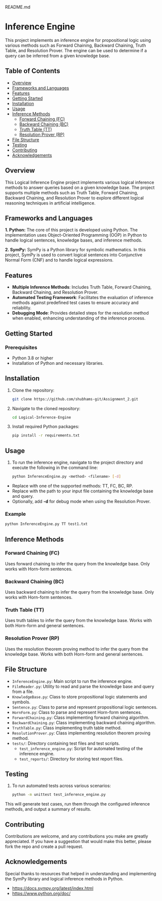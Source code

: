 README.md

# Inference Engine

This project implements an inference engine for propositional logic using various methods such as Forward Chaining, Backward Chaining, Truth Table, and Resolution Prover. The engine can be used to determine if a query can be inferred from a given knowledge base.

## Table of Contents

- [Overview](#overview)
- [Frameworks and Languages](#frameworks-and-languages)
- [Features](#features)
- [Getting Started](#getting-started)
- [Installation](#installation)
- [Usage](#usage)
- [Inference Methods](#inference-methods)
  - [Forward Chaining (FC)](#forward-chaining-fc)
  - [Backward Chaining (BC)](#backward-chaining-bc)
  - [Truth Table (TT)](#truth-table-tt)
  - [Resolution Prover (RP)](#resolution-prover-rp)
- [File Structure](#file-structure)
- [Testing](#testing)
- [Contributing](#contributing)
- [Acknowledgements](#acknowledgements)

## Overview
This Logical Inference Engine project implements various logical inference methods to answer queries based on a given knowledge base. The project supports multiple methods such as Truth Table, Forward Chaining, Backward Chaining, and Resolution Prover to explore different logical reasoning techniques in artificial intelligence.

## Frameworks and Languages

**1. Python:**
The core of this project is developed using Python. The implementation uses Object-Oriented Programming (OOP) in Python to handle logical sentences, knowledge bases, and inference methods.

**2. SymPy:**
SymPy is a Python library for symbolic mathematics. In this project, SymPy is used to convert logical sentences into Conjunctive Normal Form (CNF) and to handle logical expressions.

## Features
- **Multiple Inference Methods**: Includes Truth Table, Forward Chaining, Backward Chaining, and Resolution Prover.
- **Automated Testing Framework**: Facilitates the evaluation of inference methods against predefined test cases to ensure accuracy and reliability.
- **Debugging Mode**: Provides detailed steps for the resolution method when enabled, enhancing understanding of the inference process.

## Getting Started

### Prerequisites
- Python 3.8 or higher
- Installation of Python and necessary libraries.

## Installation
1. Clone the repository:
    ```bash
    git clone https://github.com/shubhams-git/Assignment_2.git
    ```

2. Navigate to the cloned repository:
    ```bash
    cd Logical-Inference-Engine
    ```

3. Install required Python packages:
    ```bash
    pip install -r requirements.txt
    ```

## Usage
1. To run the inference engine, navigate to the project directory and execute the following in the command line:
    ```bash
    python InferenceEngine.py <method> <filename> [-d]
    ```

- Replace **<method>** with one of the supported methods: TT, FC, BC, RP.
- Replace **<filename>** with the path to your input file containing the knowledge base and query.
- Optionally, add **-d** for debug mode when using the Resolution Prover.

### Example

```bash
python InferenceEngine.py TT test1.txt
```

## Inference Methods

### Forward Chaining (FC)

Uses forward chaining to infer the query from the knowledge base. Only works with Horn-form sentences.

### Backward Chaining (BC)

Uses backward chaining to infer the query from the knowledge base. Only works with Horn-form sentences.

### Truth Table (TT)

Uses truth tables to infer the query from the knowledge base. Works with both Horn-form and general sentences.

### Resolution Prover (RP)

Uses the resolution theorem proving method to infer the query from the knowledge base. Works with both Horn-form and general sentences.

## File Structure

- `InferenceEngine.py`: Main script to run the inference engine.
- `FileReader.py`: Utility to read and parse the knowledge base and query from a file.
- `KnowledgeBase.py`: Class to store propositional logic statements and symbols.
- `Sentence.py`: Class to parse and represent propositional logic sentences.
- `HornForm.py`: Class to parse and represent Horn-form sentences.
- `ForwardChaining.py`: Class implementing forward chaining algorithm.
- `BackwardChaining.py`: Class implementing backward chaining algorithm.
- `TruthTable.py`: Class implementing truth table method.
- `ResolutionProver.py`: Class implementing resolution theorem proving method.
- `tests/`: Directory containing test files and test scripts.
  - `test_inference_engine.py`: Script for automated testing of the inference engine.
  - `test_reports/`: Directory for storing test report files.

## Testing
1. To run automated tests across various scenarios:
    ```bash
    python -m unittest test_inference_engine.py
    ```

This will generate test cases, run them through the configured inference methods, and output a summary of results.

## Contributing
Contributions are welcome, and any contributions you make are greatly appreciated. If you have a suggestion that would make this better, please fork the repo and create a pull request.

## Acknowledgements
Special thanks to resources that helped in understanding and implementing the SymPy library and logical inference methods in Python.
- https://docs.sympy.org/latest/index.html
- https://www.python.org/doc/

